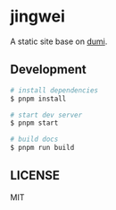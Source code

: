 # jingwei

A static site base on [dumi](https://d.umijs.org).

## Development

```bash
# install dependencies
$ pnpm install

# start dev server
$ pnpm start

# build docs
$ pnpm run build
```

## LICENSE

MIT
